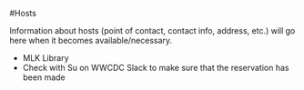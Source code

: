#Hosts

Information about hosts (point of contact, contact info, address, etc.) will go here when it becomes available/necessary.

* MLK Library
 * Check with Su on WWCDC Slack to make sure that the reservation has been made